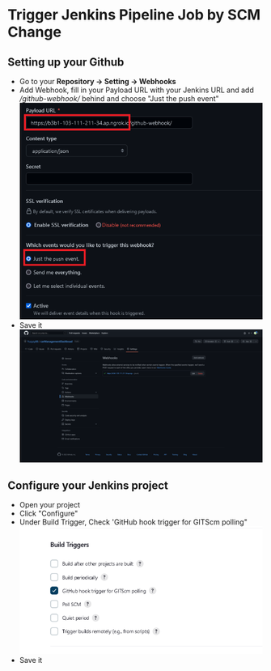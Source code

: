 # Trigger Jenkins Pipeline Job by SCM Change

## Setting up your Github
- Go to your **Repository -> Setting -> Webhooks**
- Add Webhook, fill in your Payload URL with your Jenkins URL and add */github-webhook/* behind and choose "Just the push event"
![trigger-jenkins](/images/trigger-2.png)
- Save it 
![trigger-jenkins](/images/trigger-3.png)

## Configure your Jenkins project
- Open your project 
- Click "Configure" 
- Under Build Trigger, Check 'GitHub hook trigger for GITScm polling"
![trigger-jenkins](/images/trigger-4.png)
- Save it
